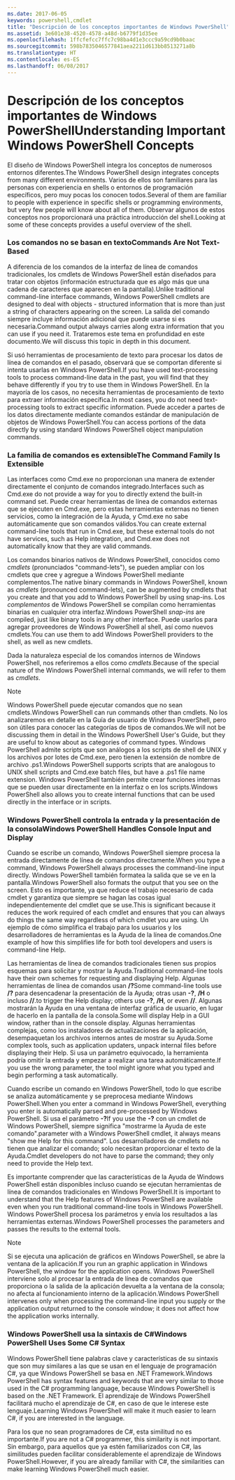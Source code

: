 ```yaml
---
ms.date: 2017-06-05
keywords: powershell,cmdlet
title: "Descripción de los conceptos importantes de Windows PowerShell"
ms.assetid: 3e601e38-4520-4578-a48d-b6779f1d35ee
ms.openlocfilehash: 1ffcfefcc7ffc7c98ba4d1e3ccc9a59cd9b0baac
ms.sourcegitcommit: 598b7835046577841aea2211d613bb8513271a8b
ms.translationtype: HT
ms.contentlocale: es-ES
ms.lasthandoff: 06/08/2017
---
```

# <a name="understanding-important-windows-powershell-concepts"></a><span data-ttu-id="43a5f-103">Descripción de los conceptos importantes de Windows PowerShell</span><span class="sxs-lookup"><span data-stu-id="43a5f-103">Understanding Important Windows PowerShell Concepts</span></span>
<span data-ttu-id="43a5f-104">El diseño de Windows PowerShell integra los conceptos de numerosos entornos diferentes.</span><span class="sxs-lookup"><span data-stu-id="43a5f-104">The Windows PowerShell design integrates concepts from many different environments.</span></span> <span data-ttu-id="43a5f-105">Varios de ellos son familiares para las personas con experiencia en shells o entornos de programación específicos, pero muy pocas los conocen todos.</span><span class="sxs-lookup"><span data-stu-id="43a5f-105">Several of them are familiar to people with experience in specific shells or programming environments, but very few people will know about all of them.</span></span> <span data-ttu-id="43a5f-106">Observar algunos de estos conceptos nos proporcionará una práctica introducción del shell.</span><span class="sxs-lookup"><span data-stu-id="43a5f-106">Looking at some of these concepts provides a useful overview of the shell.</span></span>

### <a name="commands-are-not-text-based"></a><span data-ttu-id="43a5f-107">Los comandos no se basan en texto</span><span class="sxs-lookup"><span data-stu-id="43a5f-107">Commands Are Not Text-Based</span></span>
<span data-ttu-id="43a5f-108">A diferencia de los comandos de la interfaz de línea de comandos tradicionales, los cmdlets de Windows PowerShell están diseñados para tratar con objetos (información estructurada que es algo más que una cadena de caracteres que aparecen en la pantalla).</span><span class="sxs-lookup"><span data-stu-id="43a5f-108">Unlike traditional command-line interface commands, Windows PowerShell cmdlets are designed to deal with objects - structured information that is more than just a string of characters appearing on the screen.</span></span> <span data-ttu-id="43a5f-109">La salida del comando siempre incluye información adicional que puede usarse si es necesaria.</span><span class="sxs-lookup"><span data-stu-id="43a5f-109">Command output always carries along extra information that you can use if you need it.</span></span> <span data-ttu-id="43a5f-110">Trataremos este tema en profundidad en este documento.</span><span class="sxs-lookup"><span data-stu-id="43a5f-110">We will discuss this topic in depth in this document.</span></span>

<span data-ttu-id="43a5f-111">Si usó herramientas de procesamiento de texto para procesar los datos de línea de comandos en el pasado, observará que se comportan diferente si intenta usarlas en Windows PowerShell.</span><span class="sxs-lookup"><span data-stu-id="43a5f-111">If you have used text-processing tools to process command-line data in the past, you will find that they behave differently if you try to use them in Windows PowerShell.</span></span> <span data-ttu-id="43a5f-112">En la mayoría de los casos, no necesita herramientas de procesamiento de texto para extraer información específica.</span><span class="sxs-lookup"><span data-stu-id="43a5f-112">In most cases, you do not need text-processing tools to extract specific information.</span></span> <span data-ttu-id="43a5f-113">Puede acceder a partes de los datos directamente mediante comandos estándar de manipulación de objetos de Windows PowerShell.</span><span class="sxs-lookup"><span data-stu-id="43a5f-113">You can access portions of the data directly by using standard Windows PowerShell object manipulation commands.</span></span>

### <a name="the-command-family-is-extensible"></a><span data-ttu-id="43a5f-114">La familia de comandos es extensible</span><span class="sxs-lookup"><span data-stu-id="43a5f-114">The Command Family Is Extensible</span></span>
<span data-ttu-id="43a5f-115">Las interfaces como Cmd.exe no proporcionan una manera de extender directamente el conjunto de comandos integrado.</span><span class="sxs-lookup"><span data-stu-id="43a5f-115">Interfaces such as Cmd.exe do not provide a way for you to directly extend the built-in command set.</span></span> <span data-ttu-id="43a5f-116">Puede crear herramientas de línea de comandos externas que se ejecuten en Cmd.exe, pero estas herramientas externas no tienen servicios, como la integración de la Ayuda, y Cmd.exe no sabe automáticamente que son comandos válidos.</span><span class="sxs-lookup"><span data-stu-id="43a5f-116">You can create external command-line tools that run in Cmd.exe, but these external tools do not have services, such as Help integration, and Cmd.exe does not automatically know that they are valid commands.</span></span>

<span data-ttu-id="43a5f-117">Los comandos binarios nativos de Windows PowerShell, conocidos como *cmdlets* (pronunciados "command-lets"), se pueden ampliar con los cmdlets que cree y agregue a Windows PowerShell mediante complementos.</span><span class="sxs-lookup"><span data-stu-id="43a5f-117">The native binary commands in Windows PowerShell, known as *cmdlets* (pronounced command-lets), can be augmented by cmdlets that you create and that you add to Windows PowerShell by using snap-ins.</span></span> <span data-ttu-id="43a5f-118">Los *complementos* de Windows PowerShell se compilan como herramientas binarias en cualquier otra interfaz.</span><span class="sxs-lookup"><span data-stu-id="43a5f-118">Windows PowerShell *snap-ins* are compiled, just like binary tools in any other interface.</span></span> <span data-ttu-id="43a5f-119">Puede usarlos para agregar proveedores de Windows PowerShell al shell, así como nuevos cmdlets.</span><span class="sxs-lookup"><span data-stu-id="43a5f-119">You can use them to add Windows PowerShell providers to the shell, as well as new cmdlets.</span></span>

<span data-ttu-id="43a5f-120">Dada la naturaleza especial de los comandos internos de Windows PowerShell, nos referiremos a ellos como *cmdlets*.</span><span class="sxs-lookup"><span data-stu-id="43a5f-120">Because of the special nature of the Windows PowerShell internal commands, we will refer to them as *cmdlets*.</span></span>

> [!NOTE]
> <span data-ttu-id="43a5f-121">Windows PowerShell puede ejecutar comandos que no sean cmdlets.</span><span class="sxs-lookup"><span data-stu-id="43a5f-121">Windows PowerShell can run commands other than cmdlets.</span></span> <span data-ttu-id="43a5f-122">No los analizaremos en detalle en la Guía de usuario de Windows PowerShell, pero son útiles para conocer las categorías de tipos de comandos.</span><span class="sxs-lookup"><span data-stu-id="43a5f-122">We will not be discussing them in detail in the Windows PowerShell User's Guide, but they are useful to know about as categories of command types.</span></span> <span data-ttu-id="43a5f-123">Windows PowerShell admite scripts que son análogos a los scripts de shell de UNIX y los archivos por lotes de Cmd.exe, pero tienen la extensión de nombre de archivo .ps1.</span><span class="sxs-lookup"><span data-stu-id="43a5f-123">Windows PowerShell supports scripts that are analogous to UNIX shell scripts and Cmd.exe batch files, but have a .ps1 file name extension.</span></span> <span data-ttu-id="43a5f-124">Windows PowerShell también permite crear funciones internas que se pueden usar directamente en la interfaz o en los scripts.</span><span class="sxs-lookup"><span data-stu-id="43a5f-124">Windows PowerShell also allows you to create internal functions that can be used directly in the interface or in scripts.</span></span>

### <a name="windows-powershell-handles-console-input-and-display"></a><span data-ttu-id="43a5f-125">Windows PowerShell controla la entrada y la presentación de la consola</span><span class="sxs-lookup"><span data-stu-id="43a5f-125">Windows PowerShell Handles Console Input and Display</span></span>
<span data-ttu-id="43a5f-126">Cuando se escribe un comando, Windows PowerShell siempre procesa la entrada directamente de línea de comandos directamente.</span><span class="sxs-lookup"><span data-stu-id="43a5f-126">When you type a command, Windows PowerShell always processes the command-line input directly.</span></span> <span data-ttu-id="43a5f-127">Windows PowerShell también formatea la salida que se ve en la pantalla.</span><span class="sxs-lookup"><span data-stu-id="43a5f-127">Windows PowerShell also formats the output that you see on the screen.</span></span> <span data-ttu-id="43a5f-128">Esto es importante, ya que reduce el trabajo necesario de cada cmdlet y garantiza que siempre se hagan las cosas igual independientemente del cmdlet que se use.</span><span class="sxs-lookup"><span data-stu-id="43a5f-128">This is significant because it reduces the work required of each cmdlet and ensures that you can always do things the same way regardless of which cmdlet you are using.</span></span> <span data-ttu-id="43a5f-129">Un ejemplo de cómo simplifica el trabajo para los usuarios y los desarrolladores de herramientas es la Ayuda de la línea de comandos.</span><span class="sxs-lookup"><span data-stu-id="43a5f-129">One example of how this simplifies life for both tool developers and users is command-line Help.</span></span>

<span data-ttu-id="43a5f-130">Las herramientas de línea de comandos tradicionales tienen sus propios esquemas para solicitar y mostrar la Ayuda.</span><span class="sxs-lookup"><span data-stu-id="43a5f-130">Traditional command-line tools have their own schemes for requesting and displaying Help.</span></span> <span data-ttu-id="43a5f-131">Algunas herramientas de línea de comandos usan **/?**</span><span class="sxs-lookup"><span data-stu-id="43a5f-131">Some command-line tools use **/?**</span></span> <span data-ttu-id="43a5f-132">para desencadenar la presentación de la Ayuda; otras usan **-?**, **/H** o incluso **//**.</span><span class="sxs-lookup"><span data-stu-id="43a5f-132">to trigger the Help display; others use **-?**, **/H**, or even **//**.</span></span> <span data-ttu-id="43a5f-133">Algunas mostrarán la Ayuda en una ventana de interfaz gráfica de usuario, en lugar de hacerlo en la pantalla de la consola.</span><span class="sxs-lookup"><span data-stu-id="43a5f-133">Some will display Help in a GUI window, rather than in the console display.</span></span> <span data-ttu-id="43a5f-134">Algunas herramientas complejas, como los instaladores de actualizaciones de la aplicación, desempaquetan los archivos internos antes de mostrar su Ayuda.</span><span class="sxs-lookup"><span data-stu-id="43a5f-134">Some complex tools, such as application updaters, unpack internal files before displaying their Help.</span></span> <span data-ttu-id="43a5f-135">Si usa un parámetro equivocado, la herramienta podría omitir la entrada y empezar a realizar una tarea automáticamente.</span><span class="sxs-lookup"><span data-stu-id="43a5f-135">If you use the wrong parameter, the tool might ignore what you typed and begin performing a task automatically.</span></span>

<span data-ttu-id="43a5f-136">Cuando escribe un comando en Windows PowerShell, todo lo que escribe se analiza automáticamente y se preprocesa mediante Windows PowerShell.</span><span class="sxs-lookup"><span data-stu-id="43a5f-136">When you enter a command in Windows PowerShell, everything you enter is automatically parsed and pre-processed by Windows PowerShell.</span></span> <span data-ttu-id="43a5f-137">Si usa el parámetro **-?**</span><span class="sxs-lookup"><span data-stu-id="43a5f-137">If you use the **-?**</span></span> <span data-ttu-id="43a5f-138">con un cmdlet de Windows PowerShell, siempre significa "mostrarme la Ayuda de este comando".</span><span class="sxs-lookup"><span data-stu-id="43a5f-138">parameter with a Windows PowerShell cmdlet, it always means "show me Help for this command".</span></span> <span data-ttu-id="43a5f-139">Los desarrolladores de cmdlets no tienen que analizar el comando; solo necesitan proporcionar el texto de la Ayuda.</span><span class="sxs-lookup"><span data-stu-id="43a5f-139">Cmdlet developers do not have to parse the command; they only need to provide the Help text.</span></span>

<span data-ttu-id="43a5f-140">Es importante comprender que las características de la Ayuda de Windows PowerShell están disponibles incluso cuando se ejecutan herramientas de línea de comandos tradicionales en Windows PowerShell.</span><span class="sxs-lookup"><span data-stu-id="43a5f-140">It is important to understand that the Help features of Windows PowerShell are available even when you run traditional command-line tools in Windows PowerShell.</span></span> <span data-ttu-id="43a5f-141">Windows PowerShell procesa los parámetros y envía los resultados a las herramientas externas.</span><span class="sxs-lookup"><span data-stu-id="43a5f-141">Windows PowerShell processes the parameters and passes the results to the external tools.</span></span>

> [!NOTE]
> <span data-ttu-id="43a5f-142">Si se ejecuta una aplicación de gráficos en Windows PowerShell, se abre la ventana de la aplicación.</span><span class="sxs-lookup"><span data-stu-id="43a5f-142">If you run an graphic application in Windows PowerShell, the window for the application opens.</span></span> <span data-ttu-id="43a5f-143">Windows PowerShell interviene solo al procesar la entrada de línea de comandos que proporciona o la salida de la aplicación devuelta a la ventana de la consola; no afecta al funcionamiento interno de la aplicación.</span><span class="sxs-lookup"><span data-stu-id="43a5f-143">Windows PowerShell intervenes only when processing the command-line input you supply or the application output returned to the console window; it does not affect how the application works internally.</span></span>

### <a name="windows-powershell-uses-some-c-syntax"></a><span data-ttu-id="43a5f-144">Windows PowerShell usa la sintaxis de C#</span><span class="sxs-lookup"><span data-stu-id="43a5f-144">Windows PowerShell Uses Some C# Syntax</span></span>
<span data-ttu-id="43a5f-145">Windows PowerShell tiene palabras clave y características de su sintaxis que son muy similares a las que se usan en el lenguaje de programación C#, ya que Windows PowerShell se basa en .NET Framework.</span><span class="sxs-lookup"><span data-stu-id="43a5f-145">Windows PowerShell has syntax features and keywords that are very similar to those used in the C# programming language, because Windows PowerShell is based on the .NET Framework.</span></span> <span data-ttu-id="43a5f-146">El aprendizaje de Windows PowerShell facilitará mucho el aprendizaje de C#, en caso de que le interese este lenguaje.</span><span class="sxs-lookup"><span data-stu-id="43a5f-146">Learning Windows PowerShell will make it much easier to learn C#, if you are interested in the language.</span></span>

<span data-ttu-id="43a5f-147">Para los que no sean programadores de C#, esta similitud no es importante.</span><span class="sxs-lookup"><span data-stu-id="43a5f-147">If you are not a C# programmer, this similarity is not important.</span></span> <span data-ttu-id="43a5f-148">Sin embargo, para aquellos que ya estén familiarizados con C#, las similitudes pueden facilitar considerablemente el aprendizaje de Windows PowerShell.</span><span class="sxs-lookup"><span data-stu-id="43a5f-148">However, if you are already familiar with C#, the similarities can make learning Windows PowerShell much easier.</span></span>

